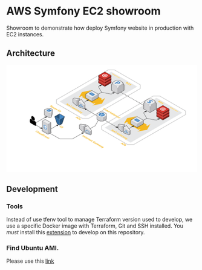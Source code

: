 # AWS Symfony EC2 showroom

Showroom to demonstrate how deploy Symfony website in production with EC2 instances.

## Architecture

![architecture](./docs/architecture.png)

## Development

### Tools

Instead of use tfenv tool to manage Terraform version used to develop, we use a specific Docker image with Terraform, Git and SSH installed.
You *must* install this [extension](https://marketplace.visualstudio.com/items?itemName=ms-vscode-remote.remote-containers) to develop on this repository.

### Find Ubuntu AMI.

Please use this [link](https://cloud-images.ubuntu.com/locator/ec2/)
